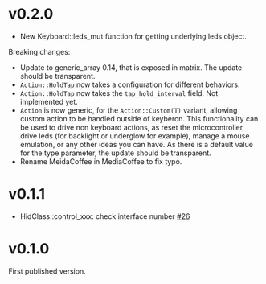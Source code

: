 # v0.2.0

* New Keyboard::leds_mut function for getting underlying leds object.

Breaking changes:
* Update to generic_array 0.14, that is exposed in matrix. The update
  should be transparent.
* `Action::HoldTap` now takes a configuration for different behaviors.
* `Action::HoldTap` now takes the `tap_hold_interval` field. Not
  implemented yet.
* `Action` is now generic, for the `Action::Custom(T)` variant,
  allowing custom action to be handled outside of keyberon. This
  functionality can be used to drive non keyboard actions, as reset
  the microcontroller, drive leds (for backlight or underglow for
  example), manage a mouse emulation, or any other ideas you can
  have. As there is a default value for the type parameter, the update
  should be transparent.
* Rename MeidaCoffee in MediaCoffee to fix typo.

# v0.1.1

*  HidClass::control_xxx: check interface number [#26](https://github.com/TeXitoi/keyberon/pull/26)

# v0.1.0

First published version.
